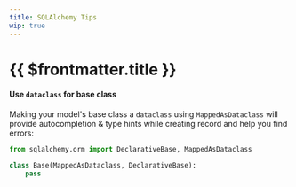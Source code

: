 ```yaml
---
title: SQLAlchemy Tips
wip: true
---
```


# {{ $frontmatter.title }}

#### Use `dataclass` for base class

Making your model's base class a `dataclass` using `MappedAsDataclass` will provide autocompletion & type hints while creating record and help you find errors:

```py
from sqlalchemy.orm import DeclarativeBase, MappedAsDataclass

class Base(MappedAsDataclass, DeclarativeBase):
    pass
```
